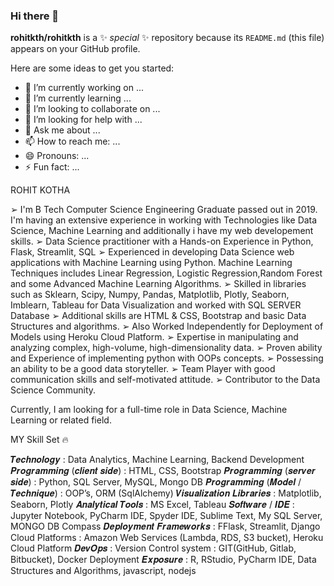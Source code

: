 ### Hi there 👋

**rohitkth/rohitkth** is a ✨ _special_ ✨ repository because its `README.md` (this file) appears on your GitHub profile.

Here are some ideas to get you started:

- 🔭 I’m currently working on ...
- 🌱 I’m currently learning ...
- 👯 I’m looking to collaborate on ...
- 🤔 I’m looking for help with ...
- 💬 Ask me about ...
- 📫 How to reach me: ...
- 😄 Pronouns: ...
- ⚡ Fun fact: ...


ROHIT KOTHA

➢ I'm B Tech Computer Science Engineering Graduate passed out in 2019. I'm having an extensive experience in working with Technologies like Data Science, Machine Learning and additionally i have my web developement skills.
➢ Data Science practitioner with a Hands-on Experience in Python, Flask, Streamlit, SQL
➢ Experienced in developing Data Science web applications with Machine Learning using Python. Machine Learning Techniques includes Linear Regression, Logistic Regression,Random Forest and some Advanced Machine Learning Algorithms.
➢ Skilled in libraries such as Sklearn, Scipy, Numpy, Pandas, Matplotlib, Plotly, Seaborn, Imblearn, Tableau for Data Visualization and worked with SQL SERVER Database
➢ Additional skills are HTML & CSS, Bootstrap and basic Data Structures and algorithms.
➢ Also Worked Independently for Deployment of Models using Heroku Cloud Platform.
➢ Expertise in manipulating and analyzing complex, high-volume, high-dimensionality data.
➢ Proven ability and Experience of implementing python with OOPs concepts.
➢ Possessing an ability to be a good data storyteller.
➢ Team Player with good communication skills and self-motivated attitude.
➢ Contributor to the Data Science Community.


Currently, I am looking for a full-time role in Data Science, Machine Learning or related field.

MY Skill Set 🔥

𝑻𝒆𝒄𝒉𝒏𝒐𝒍𝒐𝒈𝒚 : Data Analytics, Machine Learning, Backend Development
𝑷𝒓𝒐𝒈𝒓𝒂𝒎𝒎𝒊𝒏𝒈 (𝒄𝒍𝒊𝒆𝒏𝒕 𝒔𝒊𝒅𝒆) : HTML, CSS, Bootstrap
𝑷𝒓𝒐𝒈𝒓𝒂𝒎𝒎𝒊𝒏𝒈 (𝒔𝒆𝒓𝒗𝒆𝒓 𝒔𝒊𝒅𝒆) : Python, SQL Server, MySQL, Mongo DB
𝑷𝒓𝒐𝒈𝒓𝒂𝒎𝒎𝒊𝒏𝒈 (𝑴𝒐𝒅𝒆𝒍 / 𝑻𝒆𝒄𝒉𝒏𝒊𝒒𝒖𝒆) : OOP’s, ORM (SqlAlchemy)
𝑽𝒊𝒔𝒖𝒂𝒍𝒊𝒛𝒂𝒕𝒊𝒐𝒏 𝑳𝒊𝒃𝒓𝒂𝒓𝒊𝒆𝒔 : Matplotlib, Seaborn, Plotly
𝑨𝒏𝒂𝒍𝒚𝒕𝒊𝒄𝒂𝒍 𝑻𝒐𝒐𝒍𝒔 : MS Excel, Tableau
𝑺𝒐𝒇𝒕𝒘𝒂𝒓𝒆 / 𝑰𝑫𝑬 : Jupyter Notebook, PyCharm IDE, Spyder IDE, Sublime Text, My SQL Server, MONGO DB Compass
𝑫𝒆𝒑𝒍𝒐𝒚𝒎𝒆𝒏𝒕 𝑭𝒓𝒂𝒎𝒆𝒘𝒐𝒓𝒌𝒔 : FFlask, Streamlit, Django
Cloud Platforms : Amazon Web Services (Lambda, RDS, S3 bucket), Heroku Cloud Platform
𝑫𝒆𝒗𝑶𝒑𝒔 : Version Control system : GIT(GitHub, Gitlab, Bitbucket), Docker Deployment
𝑬𝒙𝒑𝒐𝒔𝒖𝒓𝒆 : R, RStudio, PyCharm IDE, Data Structures and Algorithms, javascript, nodejs
